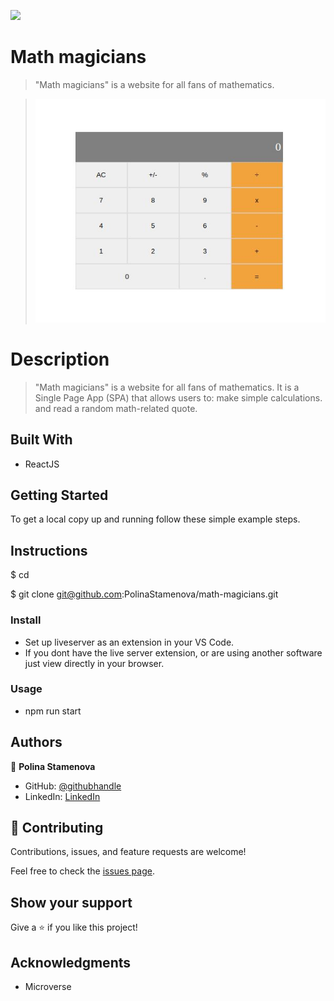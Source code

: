 ![](https://img.shields.io/badge/myapp-blueviolet)

# Math magicians

> "Math magicians" is a website for all fans of mathematics.

> ![screenshot](/src/calculator-screenshoot.JPG)

# Description

> "Math magicians" is a website for all fans of mathematics. It is a Single Page App (SPA) that allows users to:
> make simple calculations.
> and read a random math-related quote.

## Built With

- ReactJS

## Getting Started

To get a local copy up and running follow these simple example steps.

## Instructions

$ cd <folder>

$ git clone git@github.com:PolinaStamenova/math-magicians.git

### Install

- Set up liveserver as an extension in your VS Code.
- If you dont have the live server extension, or are using another software just view directly in your browser.

### Usage

- npm run start

## Authors

👤 **Polina Stamenova**

- GitHub: [@githubhandle](https://github.com/PolinaStamenova)
- LinkedIn: [LinkedIn](https://www.linkedin.com/in/polina-stamenova-a60766112/)

## 🤝 Contributing

Contributions, issues, and feature requests are welcome!

Feel free to check the [issues page](https://github.com/PolinaStamenova/math-magicians/issues).

## Show your support

Give a ⭐️ if you like this project!

## Acknowledgments

- Microverse
